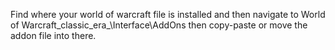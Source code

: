 Find where your world of warcraft file is installed and then navigate to World of Warcraft\_classic_era_\Interface\AddOns then copy-paste or move the addon file into there.
